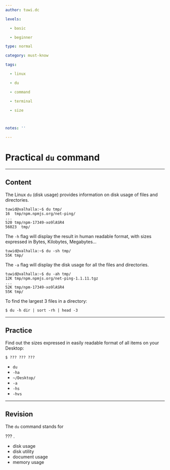 ```yaml
---
author: tuwi.dc

levels:

  - basic

  - beginner

type: normal

category: must-know

tags:

  - linux

  - du

  - command

  - terminal

  - size



notes: ''

---
```


# Practical `du` command

---

## Content

The Linux `du` (disk usage) provides information on disk usage of files and directories.

```
tuwid@valhalla:~$ du tmp/
16	tmp/npm.npmjs.org/net-ping/
...
520	tmp/npm-17349-xo9lASR4
56023  tmp/
```

The `-h` flag will display the result in human readable format, with sizes expressed in Bytes, Kilobytes, Megabytes...

```
tuwid@valhalla:~$ du -sh tmp/
55K	tmp/
```

The `-a` flag will display the disk usage for all the files and directories.

```
tuwid@valhalla:~$ du -ah tmp/
12K	tmp/npm.npmjs.org/net-ping-1.1.11.tgz
...
52K	tmp/npm-17349-xo9lASR4
55K	tmp/
```

To find the largest 3 files in a directory:

```
$ du -h dir | sort -rh | head -3
```

---

## Practice

Find out the sizes expressed in easily readable format of all items on your Desktop:

```
$ ??? ??? ???
```

- `du`
- `-ha`
- `~/Desktop/`
- `-a`
- `-hs`
- `-hvs`

---

## Revision

The `du` command stands for

??? .

- disk usage
- disk utility
- document usage
- memory usage
